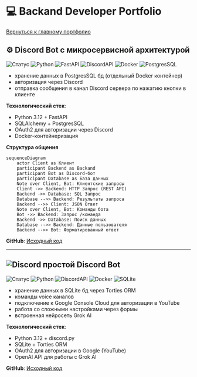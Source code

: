 # 💻 Backand Developer Portfolio

[Вернуться к главному портфолио](../README.md)

## ⚙️ Discord Bot с микросервисной архитектурой

![Статус](https://img.shields.io/badge/Active_development-0.0.1-blueviolet)
![Python](https://img.shields.io/badge/Python-3.12-3776AB?logo=python&logoColor=white)
![FastAPI](https://img.shields.io/badge/FastAPI-0.116.1-009688?logo=fastapi&logoColor=white)
![DiscordAPI](https://img.shields.io/badge/Discord_API-2.3.2-5865F2?logo=discord&logoColor=white)
![Docker](https://img.shields.io/badge/Docker-24.0.7-2496ED?logo=docker&logoColor=white)
![PostgresSQL](https://img.shields.io/badge/PostgresSQL-13_alpine-4169E1?logo=postgresql&logoColor=white)

- хранение данных в PostgresSQL бд (отдельный Docker контейнер)
- авторизация через Discord
- отправка сообщения в канал Discord сервера по нажатию кнопки в клиенте

**Технологический стек**:

- Python 3.12 + FastAPI
- SQLAlchemy + PostgresSQL
- OAuth2 для авторизации через Discord
- Docker-контейнеризация

**Структура общения**

```mermaid
sequenceDiagram
    actor Client as Клиент
    participant Backend as Backand
    participant Bot as Discord-бот
    participant Database as База данных
    Note over Client, Bot: Клиентские запросы
    Client ->> Backend: HTTP Запрос (REST API)
    Backend ->> Database: SQL Запрос
    Database -->> Backend: Результаты запроса
    Backend -->> Client: JSON Ответ
    Note over Client, Bot: Команды бота
    Bot ->> Backend: Запрос /команда
    Backend ->> Database: Поиск данных
    Database -->> Backend: Данные пользователя
    Backend -->> Bot: Форматированный ответ
```

**GitHub**: [Исходный код](https://github.com/MarcT1me/GuardBotV2)

---

## ![Discord](https://img.shields.io/badge/-242429?logo=discord) простой Discord Bot

![Статус](https://img.shields.io/badge/Legacy-0.8.9-yellow)
![Python](https://img.shields.io/badge/Python-3.12-3776AB?logo=python&logoColor=white)
![DiscordAPI](https://img.shields.io/badge/Discord_API-2.3.2-5865F2?logo=discord&logoColor=white)
![Docker](https://img.shields.io/badge/Docker-24.0.7-2496ED?logo=docker&logoColor=white)
![SQLite](https://img.shields.io/badge/SQLite-3-003B57?logo=sqlite&logoColor=white)

- хранение данных в SQLite бд через Torties ORM
- команды voice каналов
- подключение к Google Console Cloud для авторизации в YouTube
- работа со сложными настройками через формы
- встроенная нейросеть Grok AI

**Технологический стек**:

- Python 3.12 + discord.py
- SQLite + Torties ORM
- OAuth2 для авторизации в Google (YouTube)
- OpenAI API для работы с Grok AI

**GitHub**: [Исходный код](https://github.com/MarcT1me/GuardBot)

